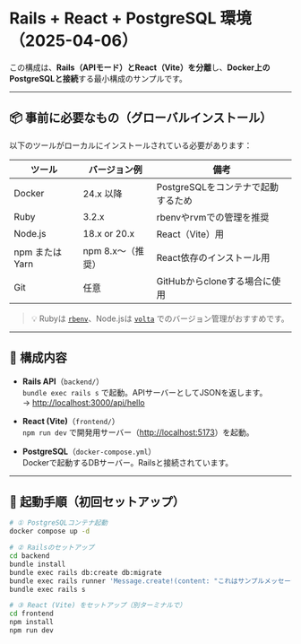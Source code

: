 # Rails + React + PostgreSQL 環境（2025-04-06）

この構成は、**Rails（APIモード）とReact（Vite）を分離**し、**Docker上のPostgreSQLと接続**する最小構成のサンプルです。

---

## 📦 事前に必要なもの（グローバルインストール）

以下のツールがローカルにインストールされている必要があります：

| ツール             | バージョン例        | 備考                                   |
|--------------------|---------------------|----------------------------------------|
| Docker             | 24.x 以降           | PostgreSQLをコンテナで起動するため     |
| Ruby               | 3.2.x               | rbenvやrvmでの管理を推奨               |
| Node.js            | 18.x or 20.x        | React（Vite）用                        |
| npm または Yarn    | npm 8.x〜（推奨）    | React依存のインストール用              |
| Git                | 任意                | GitHubからcloneする場合に使用          |

> 💡 Rubyは [`rbenv`](https://github.com/rbenv/rbenv)、Node.jsは [`volta`](https://volta.sh) でのバージョン管理がおすすめです。

---

## 🧩 構成内容

- **Rails API**（`backend/`）  
  `bundle exec rails s` で起動。APIサーバーとしてJSONを返します。  
  → [http://localhost:3000/api/hello](http://localhost:3000/api/hello)

- **React (Vite)**（`frontend/`）  
  `npm run dev` で開発用サーバー（[http://localhost:5173](http://localhost:5173)）を起動。

- **PostgreSQL**（`docker-compose.yml`）  
  Dockerで起動するDBサーバー。Railsと接続されています。

---

## 🚀 起動手順（初回セットアップ）

```bash
# ① PostgreSQLコンテナ起動
docker compose up -d

# ② Railsのセットアップ
cd backend
bundle install
bundle exec rails db:create db:migrate
bundle exec rails runner 'Message.create!(content: "これはサンプルメッセージです。")'
bundle exec rails s

# ③ React (Vite) をセットアップ（別ターミナルで）
cd frontend
npm install
npm run dev
